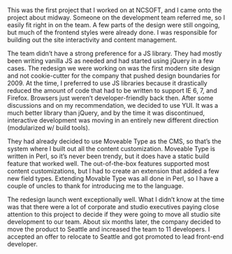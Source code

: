 This was the first project that I worked on at NCSOFT, and I came onto the project about midway. Someone on the development team referred me, so I easily fit right in on the team. A few parts of the design were still ongoing, but much of the frontend styles were already done. I was responsible for building out the site interactivity and content management. 

The team didn’t have a strong preference for a JS library. They had mostly been writing vanilla JS as needed and had started using jQuery in a few cases. The redesign we were working on was the first modern site design and not cookie-cutter for the company that pushed design boundaries for 2009. At the time, I preferred to use JS libraries because it drastically reduced the amount of code that had to be written to support IE 6, 7, and Firefox. Browsers just weren’t developer-friendly back then. After some discussions and on my recommendation, we decided to use YUI. It was a much better library than jQuery, and by the time it was discontinued, interactive development was moving in an entirely new different direction (modularized w/ build tools). 

They had already decided to use Moveable Type as the CMS, so that’s the system where I built out all the content customization. Moveable Type is written in Perl, so it’s never been trendy, but it does have a static build feature that worked well. The out-of-the-box features supported most content customizations, but I had to create an extension that added a few new field types. Extending Movable Type was all done in Perl, so I have a couple of uncles to thank for introducing me to the language. 

The redesign launch went exceptionally well. What I didn’t know at the time was that there were a lot of corporate and studio executives paying close attention to this project to decide if they were going to move all studio site development to our team. About six months later, the company decided to move the product to Seattle and increased the team to 11 developers. I accepted an offer to relocate to Seattle and got promoted to lead front-end developer.
